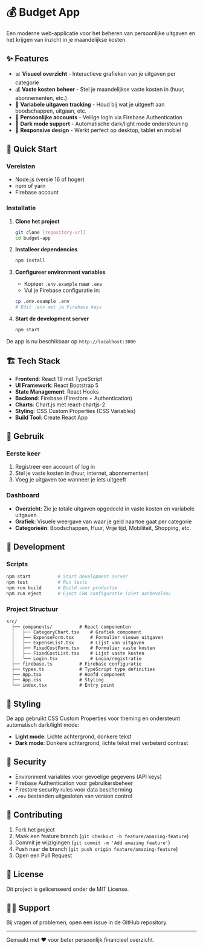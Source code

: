 # 💰 Budget App

Een moderne web-applicatie voor het beheren van persoonlijke uitgaven en het krijgen van inzicht in je maandelijkse kosten.

## ✨ Features

- 📊 **Visueel overzicht** - Interactieve grafieken van je uitgaven per categorie
- 💰 **Vaste kosten beheer** - Stel je maandelijkse vaste kosten in (huur, abonnementen, etc.)
- 🛒 **Variabele uitgaven tracking** - Houd bij wat je uitgeeft aan boodschappen, uitgaan, etc.
- 🔐 **Persoonlijke accounts** - Veilige login via Firebase Authentication
- 🌙 **Dark mode support** - Automatische dark/light mode ondersteuning
- 📱 **Responsive design** - Werkt perfect op desktop, tablet en mobiel

## 🚀 Quick Start

### Vereisten
- Node.js (versie 16 of hoger)
- npm of yarn
- Firebase account

### Installatie

1. **Clone het project**
   ```bash
   git clone [repository-url]
   cd budget-app
   ```

2. **Installeer dependencies**
   ```bash
   npm install
   ```

3. **Configureer environment variables**
   - Kopieer `.env.example` naar `.env`
   - Vul je Firebase configuratie in:
   ```bash
   cp .env.example .env
   # Edit .env met je Firebase keys
   ```

4. **Start de development server**
   ```bash
   npm start
   ```

De app is nu beschikbaar op `http://localhost:3000`

## 🏗️ Tech Stack

- **Frontend**: React 19 met TypeScript
- **UI Framework**: React Bootstrap 5
- **State Management**: React Hooks
- **Backend**: Firebase (Firestore + Authentication)
- **Charts**: Chart.js met react-chartjs-2
- **Styling**: CSS Custom Properties (CSS Variables)
- **Build Tool**: Create React App

## 📱 Gebruik

### Eerste keer
1. Registreer een account of log in
2. Stel je vaste kosten in (huur, internet, abonnementen)
3. Voeg je uitgaven toe wanneer je iets uitgeeft

### Dashboard
- **Overzicht**: Zie je totale uitgaven opgedeeld in vaste kosten en variabele uitgaven
- **Grafiek**: Visuele weergave van waar je geld naartoe gaat per categorie
- **Categorieën**: Boodschappen, Huur, Vrije tijd, Mobiliteit, Shopping, etc.

## 🔧 Development

### Scripts
```bash
npm start          # Start development server
npm test           # Run tests
npm run build      # Build voor productie
npm run eject      # Eject CRA configuratie (niet aanbevolen)
```

### Project Structuur
```
src/
  ├── components/          # React componenten
  │   ├── CategoryChart.tsx    # Grafiek component
  │   ├── ExpenseForm.tsx      # Formulier nieuwe uitgaven
  │   ├── ExpenseList.tsx      # Lijst van uitgaven
  │   ├── FixedCostForm.tsx    # Formulier vaste kosten
  │   ├── FixedCostList.tsx    # Lijst vaste kosten
  │   └── Login.tsx            # Login/registratie
  ├── firebase.ts          # Firebase configuratie
  ├── types.ts             # TypeScript type definities
  ├── App.tsx              # Hoofd component
  ├── App.css              # Styling
  └── index.tsx            # Entry point
```

## 🎨 Styling

De app gebruikt CSS Custom Properties voor theming en ondersteunt automatisch dark/light mode:

- **Light mode**: Lichte achtergrond, donkere tekst
- **Dark mode**: Donkere achtergrond, lichte tekst met verbeterd contrast

## 🔐 Security

- Environment variables voor gevoelige gegevens (API keys)
- Firebase Authentication voor gebruikersbeheer
- Firestore security rules voor data bescherming
- `.env` bestanden uitgesloten van version control

## 🤝 Contributing

1. Fork het project
2. Maak een feature branch (`git checkout -b feature/amazing-feature`)
3. Commit je wijzigingen (`git commit -m 'Add amazing feature'`)
4. Push naar de branch (`git push origin feature/amazing-feature`)
5. Open een Pull Request

## 📄 License

Dit project is gelicenseerd onder de MIT License.

## 🙋‍♂️ Support

Bij vragen of problemen, open een issue in de GitHub repository.

---

Gemaakt met ❤️ voor beter persoonlijk financieel overzicht.
